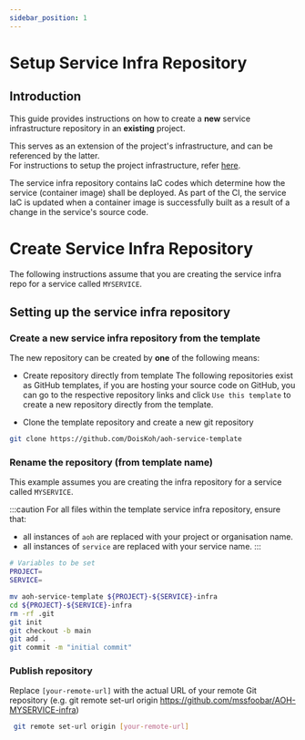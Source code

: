 ```yaml
---
sidebar_position: 1
---
```

# Setup Service Infra Repository

## Introduction

This guide provides instructions on how to create a **new** service infrastructure repository in an **existing** project.

This serves as an extension of the project's infrastructure, and can be referenced by the latter.  
For instructions to setup the project infrastructure, refer [here](docs/deployment/overview).  

The service infra repository contains IaC codes which determine how the service (container image) shall be deployed.
As part of the CI, the service IaC is updated when a container image is successfully built as a result of a change in the service's source code.

# Create Service Infra Repository

The following instructions assume that you are
creating the service infra repo for a service called `MYSERVICE`. 

## Setting up the service infra repository

### Create a new service infra repository from the template

The new repository can be created by **one** of the following means:

- Create repository directly from template
The following repositories exist as GitHub templates, if you are hosting your source code on GitHub, you can go to
the respective repository links and click `Use this template` to create a new repository directly from the template.

- Clone the template repository and create a new git repository

<!--
  > :::caution
Members contributing directly to AGIL Ops Hub should have access to the repositories in `mssfoobar`. Members of
other projects will require access to the same repository in a different organisation.  
If you do not have access to the following repositories, approach the maintainers of `AOH` to request for access.
:::

```bash
git clone https://github.com/mssfoobar/aoh-service-template
```
-->

<!--
For non-`AGILOpsHub` (ie. not core product) development
-->
```bash
git clone https://github.com/DoisKoh/aoh-service-template
```

### Rename the repository (from template name)

This example assumes you are creating the infra repository for a service called `MYSERVICE`.  

:::caution
For all files within the template service infra repository, ensure that:
- all instances of `aoh` are replaced with your project or organisation name.
- all instances of `service` are replaced with your service name.
:::

```bash
# Variables to be set
PROJECT=
SERVICE=

mv aoh-service-template ${PROJECT}-${SERVICE}-infra
cd ${PROJECT}-${SERVICE}-infra
rm -rf .git
git init
git checkout -b main
git add .
git commit -m "initial commit"
```

### Publish repository

Replace `[your-remote-url]` with the actual URL of your remote Git repository (e.g.
git remote set-url origin https://github.com/mssfoobar/AOH-MYSERVICE-infra)

```bash
 git remote set-url origin [your-remote-url]
```
